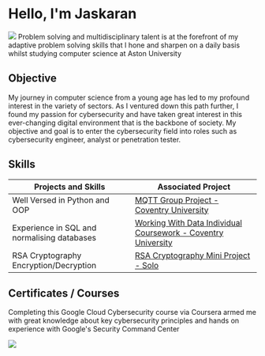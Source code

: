 # Hello, I'm Jaskaran
<a href="https://www.linkedin.com/in/jaskaran-mahal-555a98327/"><img src="https://img.shields.io/badge/-LinkedIn-0072b1?&style=for-the-badge&logo=linkedin&logoColor=white" /></a>
Problem solving and multidisciplinary talent is at the forefront of my adaptive problem solving skills that I hone and sharpen on a daily basis whilst studying computer science at Aston University
## Objective
My journey in computer science from a young age has led to my profound interest in the variety of sectors. As I ventured down this path further, I found my passion for cybersecurity and have taken great interest in this ever-changing digital environment that is the backbone of society. My objective and goal is to enter the cybersecurity field into roles such as cybersecurity engineer, analyst or penetration tester.

## Skills


| Projects and Skills                           | Associated Project         |
|-----------------------------------------------|----------------------------|
|          Well Versed in Python and OOP        | <a href="https://github.com/JaskaranM/MQTT-Project">MQTT Group Project - Coventry University </a>|
|   Experience in SQL and normalising databases | <a href="https://drive.google.com/drive/folders/1N_GahSj657V9RrtMIJcsgMyVmRIBonZj?usp=sharing">Working With Data Individual Coursework - Coventry University</a>|
|     RSA Cryptography Encryption/Decryption    | <a href="https://github.com/JaskaranM/RSA-Cryptography-">RSA Cryptography Mini Project - Solo</a>|



## Certificates / Courses

<div>

Completing this Google Cloud Cybersecurity course via Coursera armed me with great knowledge about key cybersecurity principles and hands on experience with Google's Security Command Center

<a href="https://coursera.org/share/aa8aef2095134697b36b605496560ec3"><img src="https://img.shields.io/badge/-Coursera-0056D2?&style=for-the-badge&logo=coursera&logoColor=white" />
